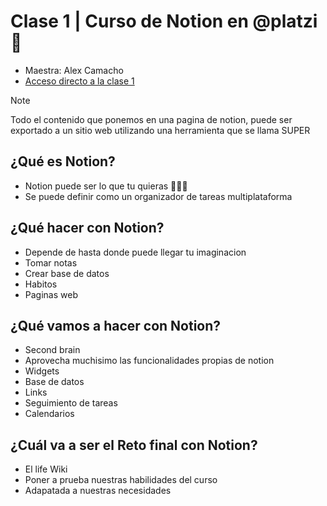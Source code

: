 # Clase 1 | Curso de Notion en @platzi 💚
* Maestra: Alex Camacho 
* [Acceso directo a la clase 1](https://platzi.com/new-home/clases/4953-notion/57474-introduccion-a-notion/)
> [!NOTE]
> Todo el contenido que ponemos en una pagina de notion, puede ser exportado a un sitio web utilizando una herramienta que se llama SUPER
## ¿Qué es Notion?
* Notion puede ser lo que tu quieras 🙋🏼‍♀️
* Se puede definir como un organizador de tareas multiplataforma
## ¿Qué hacer con Notion?
* Depende de hasta donde puede llegar tu imaginacion
* Tomar notas
* Crear base de datos
* Habitos
* Paginas web
## ¿Qué vamos a hacer con Notion?
* Second brain
* Aprovecha muchisimo las funcionalidades propias de notion
* Widgets
* Base de datos
* Links
* Seguimiento de tareas
* Calendarios
## ¿Cuál va a ser el Reto final con Notion?
* El life Wiki
* Poner a prueba nuestras habilidades del curso
* Adapatada a nuestras necesidades
